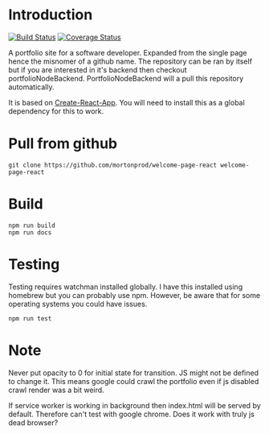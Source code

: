 # Introduction
[![Build Status](https://travis-ci.org/mortonprod/welcome-page-react.svg?branch=master)](https://travis-ci.org/mortonprod/welcome-page-react)
[![Coverage Status](https://coveralls.io/repos/github/mortonprod/welcome-page-react/badge.svg?branch=master)](https://coveralls.io/github/mortonprod/welcome-page-react?branch=master)

A portfolio site for a software developer. Expanded from the single page hence the misnomer of a github name.
The repository can be ran by itself but if you are interested in it's backend then checkout portfolioNodeBackend. PortfolioNodeBackend will a pull this repository automatically.

It is based on [Create-React-App](https://github.com/facebookincubator/create-react-app). You will need to install this as a global dependency for this to work.

# Pull from github

```
git clone https://github.com/mortonprod/welcome-page-react welcome-page-react
```

# Build
```
npm run build
npm run docs
```

# Testing
Testing requires watchman installed globally. I have this installed using homebrew but you can probably use npm.
However, be aware that for some operating systems you could have issues. 
```
npm run test
```

# Note 
Never put opacity to 0 for initial state for transition. JS might not be defined to change it.
This means google could crawl the portfolio even if js disabled crawl render was a bit weird.

If service worker is working in background then index.html will be served by default.
Therefore can't test with google chrome. Does it work with truly js dead browser? 




